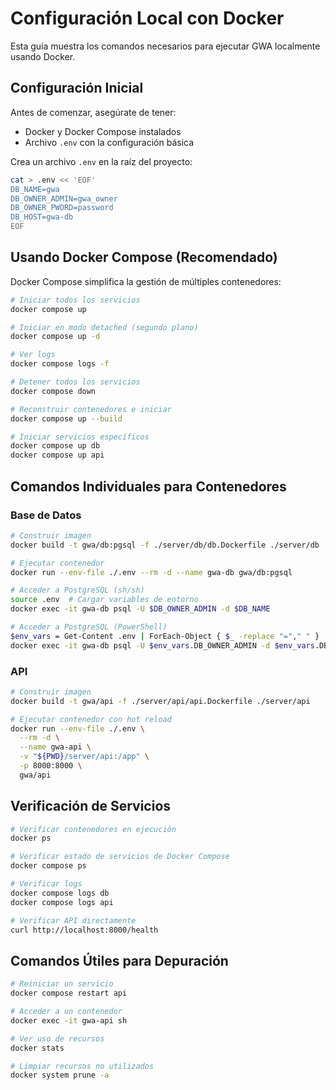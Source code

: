 # Configuración Local con Docker

Esta guía muestra los comandos necesarios para ejecutar GWA localmente usando Docker.

## Configuración Inicial

Antes de comenzar, asegúrate de tener:
- Docker y Docker Compose instalados
- Archivo `.env` con la configuración básica

Crea un archivo `.env` en la raíz del proyecto:
```sh
cat > .env << 'EOF'
DB_NAME=gwa
DB_OWNER_ADMIN=gwa_owner
DB_OWNER_PWORD=password
DB_HOST=gwa-db
EOF
```

## Usando Docker Compose (Recomendado)

Docker Compose simplifica la gestión de múltiples contenedores:

```sh
# Iniciar todos los servicios
docker compose up

# Iniciar en modo detached (segundo plano)
docker compose up -d

# Ver logs
docker compose logs -f

# Detener todos los servicios
docker compose down

# Reconstruir contenedores e iniciar
docker compose up --build

# Iniciar servicios específicos
docker compose up db
docker compose up api
```

## Comandos Individuales para Contenedores

### Base de Datos

```sh
# Construir imagen
docker build -t gwa/db:pgsql -f ./server/db/db.Dockerfile ./server/db

# Ejecutar contenedor
docker run --env-file ./.env --rm -d --name gwa-db gwa/db:pgsql

# Acceder a PostgreSQL (sh/sh)
source .env  # Cargar variables de entorno
docker exec -it gwa-db psql -U $DB_OWNER_ADMIN -d $DB_NAME

# Acceder a PostgreSQL (PowerShell)
$env_vars = Get-Content .env | ForEach-Object { $_ -replace "="," " } | ConvertFrom-StringData
docker exec -it gwa-db psql -U $env_vars.DB_OWNER_ADMIN -d $env_vars.DB_NAME
```

### API

```sh
# Construir imagen
docker build -t gwa/api -f ./server/api/api.Dockerfile ./server/api

# Ejecutar contenedor con hot reload
docker run --env-file ./.env \
  --rm -d \
  --name gwa-api \
  -v "${PWD}/server/api:/app" \
  -p 8000:8000 \
  gwa/api
```

## Verificación de Servicios

```sh
# Verificar contenedores en ejecución
docker ps

# Verificar estado de servicios de Docker Compose
docker compose ps

# Verificar logs
docker compose logs db
docker compose logs api

# Verificar API directamente
curl http://localhost:8000/health
```

## Comandos Útiles para Depuración

```sh
# Reiniciar un servicio
docker compose restart api

# Acceder a un contenedor
docker exec -it gwa-api sh

# Ver uso de recursos
docker stats

# Limpiar recursos no utilizados
docker system prune -a
```